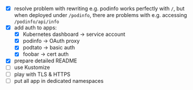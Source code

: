 - [x] resolve problem with rewriting e.g. podinfo works perfectly with `/`, but when deployed under `/podinfo`, there are problems with e.g. accessing `/podinfo/api/info`
- [x] add auth to apps:
  - [x] Kubernetes dashboard -> service account
  - [x] podinfo -> OAuth proxy
  - [x] podtato -> basic auth
  - [x] foobar -> cert auth
- [x] prepare detailed README
- [ ] use Kustomize
- [ ] play with TLS & HTTPS
- [ ] put all app in dedicated namespaces
